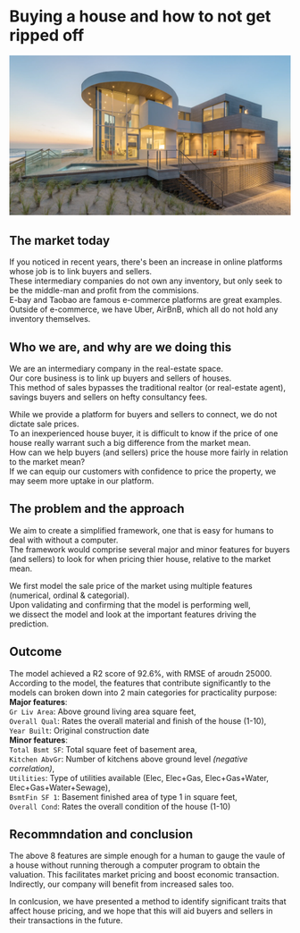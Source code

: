 # Buying a house and how to not get ripped off

![beach house](image/beachhouse.png)

## The market today

If you noticed in recent years, there's been an increase in online platforms whose job is to link buyers and sellers.  
These intermediary companies do not own any inventory, but only seek to be the middle-man and profit from the commisions.  
E-bay and Taobao are famous e-commerce platforms are great examples.  
Outside of e-commerce, we have Uber, AirBnB, which all do not hold any inventory themselves.

## Who we are, and why are we doing this

We are an intermediary company in the real-estate space.  
Our core business is to link up buyers and sellers of houses.  
This method of sales bypasses the traditional realtor (or real-estate agent), savings buyers and sellers on hefty consultancy fees.

While we provide a platform for buyers and sellers to connect, we do not dictate sale prices.  
To an inexperienced house buyer, it is difficult to know if the price of one house really warrant such a big difference from the market mean.  
How can we help buyers (and sellers) price the house more fairly in relation to the market mean?  
If we can equip our customers with confidence to price the property, we may seem more uptake in our platform.

## The problem and the approach
We aim to create a simplified framework, one that is easy for humans to deal with without a computer.  
The framework would comprise several major and minor features for buyers (and sellers) to look for when pricing thier house, relative to the market mean.

We first model the sale price of the market using multiple features (numerical, ordinal & categorial).  
Upon validating and confirming that the model is performing well,  
we dissect the model and look at the important features driving the prediction.

## Outcome
The model achieved a R2 score of 92.6%, with RMSE of aroudn 25000.
According to the model, the features that contribute significantly to the models can broken down into 2 main categories for practicality purpose:  
**Major features**:<br>
`Gr Liv Area`: Above ground living area square feet,<br>  `Overall Qual`: Rates the overall material and finish of the house (1-10),<br>`Year Built`: Original construction date<br>
**Minor features**:  <br>
`Total Bsmt SF`: Total square feet of basement area,<br> `Kitchen AbvGr`: Number of kitchens above ground level *(negative correlation)*,<br>`Utilities`: Type of utilities available (Elec, Elec+Gas, Elec+Gas+Water, Elec+Gas+Water+Sewage),<br>`BsmtFin SF 1`: Basement finished area of type 1 in square feet,<br> `Overall Cond`: Rates the overall condition of the house (1-10)<br>

## Recommndation and conclusion
The above 8 features are simple enough for a human to gauge the vaule of a house without running therough a computer program to obtain the valuation. This facilitates market pricing and boost economic transaction. Indirectly, our company will benefit from increased sales too.  

In conlcusion, we have presented a method to identify significant traits that affect house pricing, and we hope that this will aid buyers and sellers in their transactions in the future.
